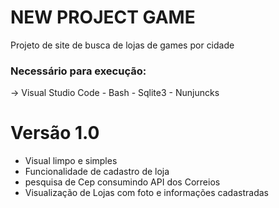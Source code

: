 # NEW PROJECT GAME

Projeto de site de busca de lojas de games por cidade

### Necessário para execução:
-> Visual Studio Code
    - Bash
    - Sqlite3
    - Nunjuncks

# Versão 1.0

- Visual limpo e simples
- Funcionalidade de cadastro de loja
- pesquisa de Cep consumindo API dos Correios
- Visualização de Lojas com foto e informações cadastradas
